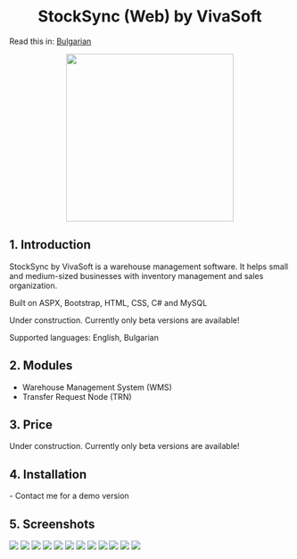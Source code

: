 <h1 align="center">StockSync (Web) by VivaSoft</h1>
<span>Read this in: </span><a href="README-bg.md">Bulgarian</a>

<p align="center">
  <img width="300" height="300" src="https://github.com/atanas000/StockSync/blob/6ee08226925381bf24e5b607e838eb24bd1f0f98/photos/StockSync-logos.jpeg">
</p>

<h2>1. Introduction</h2>
<p>StockSync by VivaSoft is a warehouse management software. It helps small and medium-sized businesses with inventory management and sales organization.</p>
<p>Built on ASPX, Bootstrap, HTML, CSS, C# and MySQL</p>
<p>Under construction. Currently only beta versions are available!</p>
<p>Supported languages: English, Bulgarian</p>

<h2>2. Modules</h2>
<ul>
<li>Warehouse Management System (WMS)</li>
<li>Transfer Request Node (TRN)</li>
</ul>

<h2>3. Price</h2>
<p>Under construction. Currently only beta versions are available!</p>

<h2>4. Installation</h2>
- Contact me for a demo version

<h2>5. Screenshots</h2>
<img src="https://github.com/atanas000/StockSync-Web/blob/acb564dc261ec346218894dcd5c372bc6d2ba200/photos/login.png">
<img src="https://github.com/atanas000/StockSync-Web/blob/acb564dc261ec346218894dcd5c372bc6d2ba200/photos/dashboard.png">
<img src="https://github.com/atanas000/StockSync-Web/blob/acb564dc261ec346218894dcd5c372bc6d2ba200/photos/search-order.png">
<img src="https://github.com/atanas000/StockSync-Web/blob/acb564dc261ec346218894dcd5c372bc6d2ba200/photos/orders-results.png">
<img src="https://github.com/atanas000/StockSync-Web/blob/acb564dc261ec346218894dcd5c372bc6d2ba200/photos/order-details.png">
<img src="https://github.com/atanas000/StockSync-Web/blob/acb564dc261ec346218894dcd5c372bc6d2ba200/photos/new order.png">
<img src="https://github.com/atanas000/StockSync-Web/blob/acb564dc261ec346218894dcd5c372bc6d2ba200/photos/addClient.png">
<img src="https://github.com/atanas000/StockSync-Web/blob/acb564dc261ec346218894dcd5c372bc6d2ba200/photos/addProduct.png">
<img src="https://github.com/atanas000/StockSync-Web/blob/acb564dc261ec346218894dcd5c372bc6d2ba200/photos/shoppingCart.png">
<img src="https://github.com/atanas000/StockSync-Web/blob/acb564dc261ec346218894dcd5c372bc6d2ba200/photos/customers.png">
<img src="https://github.com/atanas000/StockSync-Web/blob/acb564dc261ec346218894dcd5c372bc6d2ba200/photos/products.png">
<img src="https://github.com/atanas000/StockSync-Web/blob/acb564dc261ec346218894dcd5c372bc6d2ba200/photos/profile.png">
